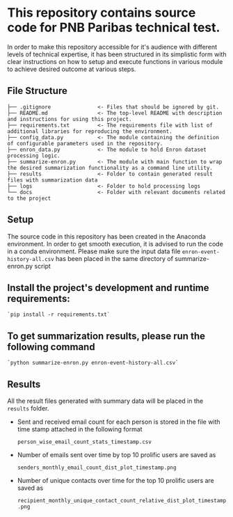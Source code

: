 # This repository contains source code for PNB Paribas technical test.

In order to make this repository accessible for it's audience with different levels of technical expertise, it has been structured in its simplistic form with clear instructions on how to setup and execute functions in various module to achieve desired outcome at various steps.

## File Structure

```
├── .gitignore               <- Files that should be ignored by git.
├── README.md                <- The top-level README with description and instructions for using this project.
├── requirements.txt         <- The requirements file with list of additional libraries for reproducing the environment.
├── config_data.py           <- The module containing the definition of configurable parameters used in the repository.
├── enron_data.py            <- The module to hold Enron dataset processing logic.
├── summarize-enron.py       <- The module with main function to wrap the desired summarization functionality as a command line utility.
├── results			         <- Folder to contain generated result files with summarization data
├── logs			         <- Folder to hold processing logs
└── docs			         <- Folder with relevant documents related to the project
```
## Setup
   The source code in this repository has been created in the Anaconda environment. In order to get smooth execution, it is advised to run the code in a conda environment.
   Please make sure the input data file `enron-event-history-all.csv` has been placed in the same directory of summarize-enron.py script
   
## Install the project's development and runtime requirements:

    `pip install -r requirements.txt`

## To get summarization results, please run the following command

    `python summarize-enron.py enron-event-history-all.csv`
  
## Results
   All the result files generated with summary data will be placed in the `results` folder.
  
* Sent and received email count for each person is stored in the file with time stamp attached in the following format
    
    `person_wise_email_count_stats_timestamp.csv`

* Number of emails sent over time by top 10 prolific users are saved as
    
    `senders_monthly_email_count_dist_plot_timestamp.png`

* Number of unique contacts over time for the top 10 prolific users are saved as
    
    `recipient_monthly_unique_contact_count_relative_dist_plot_timestamp.png`
    
